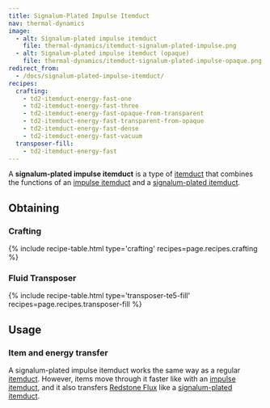 ```yaml
---
title: Signalum-Plated Impulse Itemduct
nav: thermal-dynamics
image:
  - alt: Signalum-plated impulse itemduct
    file: thermal-dynamics/itemduct-signalum-plated-impulse.png
  - alt: Signalum-plated impulse itemduct (opaque)
    file: thermal-dynamics/itemduct-signalum-plated-impulse-opaque.png
redirect_from:
  - /docs/signalum-plated-impulse-itemduct/
recipes:
  crafting:
    - td2-itemduct-energy-fast-one
    - td2-itemduct-energy-fast-three
    - td2-itemduct-energy-fast-opaque-from-transparent
    - td2-itemduct-energy-fast-transparent-from-opaque
    - td2-itemduct-energy-fast-dense
    - td2-itemduct-energy-fast-vacuum
  transposer-fill:
    - td2-itemduct-energy-fast
---
```


A **signalum-plated impulse itemduct** is a type of [itemduct](/docs/thermal-dynamics/itemduct/)
that combines the functions of an [impulse itemduct](/docs/thermal-dynamics/impulse-itemduct/)
and a [signalum-plated itemduct](/docs/thermal-dynamics/signalum-plated-itemduct/).


Obtaining
---------

### Crafting
{% include recipe-table.html type='crafting' recipes=page.recipes.crafting %}

### Fluid Transposer
{% include recipe-table.html type='transposer-te5-fill' recipes=page.recipes.transposer-fill %}


Usage
-----

### Item and energy transfer
A signalum-plated impulse itemduct works the same way as a regular
[itemduct](/docs/thermal-dynamics/itemduct/). However, items move through it faster like with an
[impulse itemduct](/docs/thermal-dynamics/impulse-itemduct/), and it also transfers [Redstone
Flux](/docs/redstone-flux/) like a [signalum-plated
itemduct](/docs/thermal-dynamics/signalum-plated-itemduct/).
